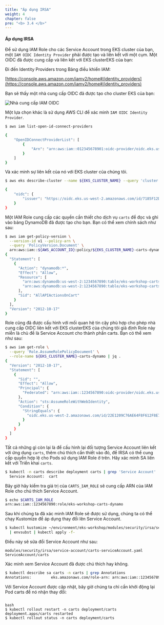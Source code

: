 ```yaml
---
title: "Áp dụng IRSA"
weight: 4
chapter: false
pre: "<b> 3.4 </b>"
---
```


#### Áp dụng IRSA
 
Để sử dụng IAM Role cho các Service Account trong EKS cluster của bạn, một `IAM OIDC Identity Provider` phải được tạo và liên kết với một cụm. Một OIDC đã được cung cấp và liên kết với EKS clusterEKS của bạn:

Đi đến Identity Providers trong Bảng điều khiển IAM:

[https://console.aws.amazon.com/iamv2/home#/identity_providers](https://console.aws.amazon.com/iamv2/home#/identity_providers)

Bạn sẽ thấy một nhà cung cấp OIDC đã được tạo cho cluster EKS của bạn:

![Nhà cung cấp IAM OIDC](./assets/oidc.png)

Một lựa chọn khác là sử dụng AWS CLI để xác minh `IAM OIDC Identity Provider`.

```bash
$ aws iam list-open-id-connect-providers

{
    "OpenIDConnectProviderList": [
        {
            "Arn": "arn:aws:iam::012345678901:oidc-provider/oidc.eks.us-east-2.amazonaws.com/id/7185F12D2B62B8DA97B0ECA713F66C86"
        }
    ]
}
```

Và xác minh sự liên kết của nó với EKS cluster của chúng tôi.

```bash
$ aws eks describe-cluster --name ${EKS_CLUSTER_NAME} --query 'cluster.identity'

{
    "oidc": {
        "issuer": "https://oidc.eks.us-west-2.amazonaws.com/id/7185F12D2B62B8DA97B0ECA713F66C86"
    }
}
```


Một IAM Role cung cấp các quyền cần thiết cho dịch vụ `carts` để đọc và ghi vào bảng DynamoDB đã được tạo cho bạn. Bạn có thể xem chính sách như sau:

```bash
$ aws iam get-policy-version \
  --version-id v1 --policy-arn \
  --query 'PolicyVersion.Document' \
  arn:aws:iam::${AWS_ACCOUNT_ID}:policy/${EKS_CLUSTER_NAME}-carts-dynamo | jq .
{
  "Statement": [
    {
      "Action": "dynamodb:*",
      "Effect": "Allow",
      "Resource": [
        "arn:aws:dynamodb:us-west-2:1234567890:table/eks-workshop-carts",
        "arn:aws:dynamodb:us-west-2:1234567890:table/eks-workshop-carts/index/*"
      ],
      "Sid": "AllAPIActionsOnCart"
    }
  ],
  "Version": "2012-10-17"
}
```

Role cũng đã được cấu hình với mối quan hệ tin cậy phù hợp cho phép nhà cung cấp OIDC liên kết với EKS clusterEKS của chúng tôi giả định Role này miễn là chủ đề là Service Account cho thành phần carts. Bạn có thể xem như sau:

```bash
$ aws iam get-role \
  --query 'Role.AssumeRolePolicyDocument' \
  --role-name ${EKS_CLUSTER_NAME}-carts-dynamo | jq .
{
  "Version": "2012-10-17",
  "Statement": [
    {
      "Sid": "",
      "Effect": "Allow",
      "Principal": {
        "Federated": "arn:aws:iam::1234567890:oidc-provider/oidc.eks.us-west-2.amazonaws.com/id/22E1209C76AE64F8F612F8E703E5BBD7"
      },
      "Action": "sts:AssumeRoleWithWebIdentity",
      "Condition": {
        "StringEquals": {
          "oidc.eks.us-west-2.amazonaws.com/id/22E1209C76AE64F8F612F8E703E5BBD7:sub": "system:serviceaccount:carts:carts"
        }
      }
    }
  ]
}
```

Tất cả những gì còn lại là để cấu hình lại đối tượng Service Account liên kết với ứng dụng `carts`, thêm chú thích cần thiết vào đó, để IRSA có thể cung cấp quyền hợp lệ cho Pods sử dụng IAM Role ở trên. 
Hãy xác minh SA liên kết với Triển khai `carts`.

```bash
$ kubectl -n carts describe deployment carts | grep 'Service Account'
  Service Account:  cart
```

Bây giờ hãy kiểm tra giá trị của `CARTS_IAM_ROLE` sẽ cung cấp ARN của IAM Role cho chú thích Service Account.

```bash
$ echo $CARTS_IAM_ROLE
arn:aws:iam::1234567890:role/eks-workshop-carts-dynamo
```

Sau khi chúng ta đã xác minh IAM Role sẽ được sử dụng, chúng ta có thể chạy Kustomize để áp dụng thay đổi lên Service Account.

```bash
$ kubectl kustomize ~/environment/eks-workshop/modules/security/irsa/service-account \
  | envsubst | kubectl apply -f-
```

Điều này sẽ sửa đổi Service Account như sau:

```kustomization
modules/security/irsa/service-account/carts-serviceAccount.yaml
ServiceAccount/carts
```

Xác minh xem Service Account đã được chú thích hay không.

```bash
$ kubectl describe sa carts -n carts | grep Annotations
Annotations:         eks.amazonaws.com/role-arn: arn:aws:iam::1234567890:role/eks-workshop-carts-dynamo
```

Với Service Account được cập nhật, bây giờ chúng ta chỉ cần khởi động lại Pod carts để nó nhận thay đổi:

```

bash
$ kubectl rollout restart -n carts deployment/carts
deployment.apps/carts restarted
$ kubectl rollout status -n carts deployment/carts
```

